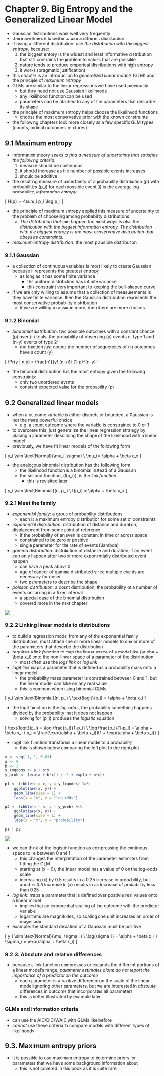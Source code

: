 Chapter 9. Big Entropy and the Generalized Linear Model
================

  - Gaussian distributions work well very frequently
  - there are times it is better to use a different distribution
  - if using a different distribution: *use the distribution with the
    biggest entropy*, because:
    1.  the biggest entory is the widest and least informative
        distribution that still contrains the problem to values that are
        possible
    2.  nature tends to produce emperical distributions with high
        entropy
    3.  it works (pragmatic justification)
  - this chapter is an introduction to *generalized linear models* (GLM)
    and the principle of *maximum entropy*
  - GLMs are similar to the linear regressions we have used previously
      - but they need not use Gaussian likelihoods
      - any likelihood function can be used
      - parameters can be atached to any of the parameters that describe
        its shape
  - the principle of maximum entropy helps choose the likelihood
    functions
      - choose the most conservative prior with the known constraints
  - the following chapters look more closely as a few specific GLM types
    (counts, ordinal outcomes, mixtures)

## 9.1 Maximum entropy

  - information theory *seeks to find a measure of uncertainty that
    satisfies the following criteria*:
    1.  measure should be continuous
    2.  it should increase as the number of possible events increases
    3.  should be additive
  - the resulting measure of uncertainty of a probability distribution
    \(p\) with probabilities \(p_i\) for each possible event \(i\) is
    the average log-probability, *information entropy*:

\[
H(p) = -\sum_i p_i \log p_i
\]

  - the principle of maximum entropy applied this measure of uncertainty
    to the problem of chooseing among probability distributions:
      - *The distribution that can happen the most ways is also the
        distribution with the biggest information entropy. The
        distribution with the biggest entropy is the most conservative
        distribution that obeys its constraints.*
  - *maximum entropy distribution*: the most plausible distribution

### 9.1.1 Gaussian

  - a collection of continuous variables is most likely to create
    Gaussian because it represents the greatest entropy
      - as long as it has some finite variance
          - the uniform distribution has infinite variance
          - this constraint very important to keeping the bell-shaped
            curve
  - if we are only willing to assume that a collection of measurements
    is they have finite variance, then the Gaussian distribution
    represents the most conservative probability distribution
      - if we are willing to assume more, then there are more choices

### 9.1.2 Binomial

  - *binaomial distribution*: two possible outcomes with a constant
    chance \(p\) over \(n\) trials, the probability of observing \(y\)
    events of type 1 and \(n-y\) events of type 2:
      - the fraction just counts the number of sequencies of \(n\)
        outcomes have a count \(y\)

\[
\Pr(y | n,p) = \frac{n1}{y! (n-y)!} (1-p)^{n-y}
\]

  - the binomial distribution has the most entropy given the following
    constraints:
      - only two unordered events
      - constant expected value for the probability \(p\)

## 9.2 Generalized linear models

  - when a outcome variable is either discrete or bounded, a Gaussian is
    not the more powerful choice
      - e.g. a count outcome where the variable is constrained to 0 or 1
  - to overcome this, just generalize the linear regression strategy by
    placing a parameter describing the shape of the likelihood with a
    linear model
  - previously, we have fit linear models of the following form

\[
y_i \sim \text{Normal}(\mu_i, \sigma) \\
\mu_i = \alpha + \beta x_x
\]

  - the analogous binomial distribution has the following form
      - the likelihood function is a binomial instead of a Gaussian
      - the second function, \(f(p_i)\), is the *link function*
          - this is revisited later

\[
y_i \sim \text{Binomial}(n, p_i) \\
f(p_i) = \alpha + \beta x_x
\]

### 9.2.1 Meet the family

  - *exponential family*: a group of probability distributions
      - each is a maximum entropy distribution for some set of
        constraints
  - *exponential distribution*: distribution of distance and duration;
    displacement from some point of reference
      - if the probability of an even is constant in time or across
        space
      - constrained to be zero or positive
      - single parameter for the rate of events \(\lambda\)
  - *gamma distribution*: distribution of distance and duration; if an
    event can only happen after two or more exponentially distributed
    event happen
      - can have a peak above 0
      - age of cancer of gamma distributed since multiple events are
        necessary for onset
      - two parameters to describe the shape
  - *poisson distribution*: a count distribution; the probability of a
    number of events occurring in a fixed interval
      - a special case of the binomial distribution
      - covered more in the next chapter

![](./assets/ch9/fig9_6.jpg)

### 9.2.2 Linking linear models to distributions

  - to build a regression model from any of the exponential family
    distributions, must attach one or more linear models to one or more
    of the parameters that describe the distribution
  - requires a *link function* to map the linear space of a model like
    \(\alpha + \beta x_i\) onto the non-linear space of a parameter of
    the distribution
      - most often use the *logit link* or *log link*
  - *logit link* maps a parameter that is defined as a probability mass
    onto a linear model
      - the probability mass parameter is constrained between 0 and 1,
        but the linear model can take on any real value
      - this is common when using binomial GLMs

\[
y_i \sim \text{Binomial}(n, p_i) \\
\text{logit}(p_i) = \alpha + \beta x_i
\]

  - the logit function is the *log-odds*, the probability something
    happens divided by the probability that it does not happen
      - solving for \(p_i\) produces the *logistic* equation

\[
\text{logit}(p_i) = \log \frac{p_i}{1-p_i} \\
\log \frac{p_i}{1-p_i} = \alpha + \beta x_i \\
p_i = \frac{\exp(\alpha + \beta x_i)}{1 + \exp(\alpha + \beta x_i)}
\]

  - logit link function transforms a linear model to a probability
      - this is shown below comparing the left plot to the right plot

<!-- end list -->

``` r
x <- seq(-1, 1, 0.01)
a <- 0
b <- 3
y_logodds <- a + b*x
y_prob <- (exp(a + b*x)) / (1 + exp(a + b*x))

p1 <- tibble(x = x, y = y_logodds) %>%
    ggplot(aes(x, y)) +
    geom_line(size = 1) +
    labs(x = "x", y = "log-odds")

p2 <- tibble(x = x, y = y_prob) %>%
    ggplot(aes(x, y)) +
    geom_line(size = 1) +
    labs(x = "x", y = "probability")

p1 | p2
```

![](ch9_big-entropy-and-the-generalized-linear-model_files/figure-gfm/unnamed-chunk-1-1.png)<!-- -->

  - we can think of the logistic function as compressing the continous
    space to lie between 0 and 1
      - this changes the interpretation of the parameter estimates from
        fitting the GLM
      - starting at \(x = 0\), the linear model has a value of 0 on the
        log-odds scale
      - increasing \(x\) by 0.5 results in a 0.25 increase in
        probability, but another 0.5 increase in \(x\) results in an
        increase of probability less than 0.25
  - *log link*: maps a parameter that is defined over postivie real
    values onto a linear model
      - implies that an exponential scaling of the outcome with the
        predictor variable
      - logarithms are magnitudes, so scaling one unit increases an
        order of magnitude
  - example: the standard deviation of a Gaussian must be positive

\[
y_i \sim \text{Normal}(\mu, \sigma_i) \\
\log(\sigma_i) = \alpha + \beta x_i \\
\sigma_i = \exp(\alpha + \beta x_i)
\]

### 9.2.3. Absolute and relative differences

  - because a link function compresses or expands the different portions
    of a linear model’s range, *parameter estimates alone do not report
    the importance of a predictor on the outcome*
      - each parameter is a *relative* difference on the scale of the
        linear model ignoring other parameters, but we are interested in
        *absolute* differences in outcome that incorporates all
        parameters
      - this is better illustrated by example later

### GLMs and information criteria

  - can use the AIC/DIC/WAIC with GLMs like before
  - *cannot* use these criteria to compare models with different types
    of likelihoods

## 9.3. Maximum entropy priors

  - it is possible to use maximum entropy to determine priors for
    parameters that we have some background information about
      - this is not covered in this book as it is quite rare
